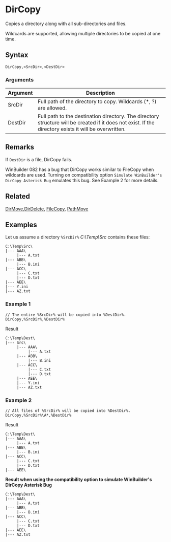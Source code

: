 # DirCopy

Copies a directory along with all sub-directories and files.

Wildcards are supported, allowing multiple directories to be copied at one time.

## Syntax

```pebakery
DirCopy,<SrcDir>,<DestDir>
```

### Arguments

| Argument | Description |
| --- | --- |
| SrcDir | Full path of the directory to copy. Wildcards (*, ?) are allowed. |
| DestDir | Full path to the destination directory. The directory structure will be created if it does not exist. If the directory exists it will be overwritten. |

## Remarks

If `DestDir` is a file, DirCopy fails.

WinBuilder 082 has a bug that DirCopy works similar to FileCopy when wildcards are used. Turning on compatibility option `Simulate WinBuilder's DirCopy Asterisk Bug` emulates this bug. See Example 2 for more details.

## Related

[DirMove](./DirMove.md),[DirDelete](./DirDelete.md), [FileCopy](./FileCopy.md), [PathMove](./PathMove.md)

## Examples

Let us assume a directory `%SrcDir%` *C:\Temp\Src* contains these files:

```pebakery
C:\Temp\Src\
|--- AAA\
     |--- A.txt
|--- ABB\
     |--- B.ini
|--- ACC\
     |--- C.txt
     |--- D.txt
|--- AEE\
|--- Y.ini
|--- AZ.txt
```

### Example 1

```pebakery
// The entire %SrcDir% will be copied into %DestDir%.
DirCopy,%SrcDir%,%DestDir%
```

Result

```pebakery
C:\Temp\Dest\
|--- Src\
     |--- AAA\
          |--- A.txt
     |--- ABB\
          |--- B.ini
     |--- ACC\
          |--- C.txt
          |--- D.txt
     |--- AEE\
     |--- Y.ini
     |--- AZ.txt
```

### Example 2

```pebakery
// All files of %SrcDir% will be copied into %DestDir%.
DirCopy,%SrcDir%\A*,%DestDir%
```

Result

```pebakery
C:\Temp\Dest\
|--- AAA\
     |--- A.txt
|--- ABB\
     |--- B.ini
|--- ACC\
     |--- C.txt
     |--- D.txt
|--- AEE\
```

**Result when using the compatibility option to simulate WinBuilder's DirCopy Asterisk Bug**

```pebakery
C:\Temp\Dest\
|--- AAA\
     |--- A.txt
|--- ABB\
     |--- B.ini
|--- ACC\
     |--- C.txt
     |--- D.txt
|--- AEE\
|--- AZ.txt
```